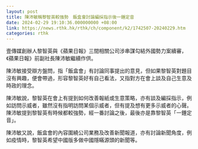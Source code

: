 ```yaml
---
layout: post
title: 陳沛敏稱黎智英較強勢　飯盒會討論編採指示後一錘定音
date: 2024-02-29 19:10:36.000000000 +08:00
link: https://news.rthk.hk/rthk/ch/component/k2/1742507-20240229.htm
categories: rthk
---
```


壹傳媒創辦人黎智英與《蘋果日報》三間相關公司涉串謀勾結外國勢力案續審，《蘋果日報》前副社長陳沛敏繼續作供。

陳沛敏接受辯方盤問，指「飯盒會」有討論同事提出的意見，但如果黎智英對題目沒有興趣，便會帶過，形容黎智英好有自己看法，又指對方在會上談及自己生意及時政的理念。

陳沛敏說，黎智英在會上有提到如何改善報紙或生意策略，亦有談及編採指示，例如訪問示威者，雖然沒有指明訪問某個示威者，但有提及想有更多示威者的心聲。陳沛敏提到黎智英有時候都較強勢，經一番討論之後，最後亦是靠黎智英「一錘定音」。

陳沛敏又說，飯盒會的內容圍繞公司業務及改善新聞報道，亦有討論新聞角度，例如疫情時，黎智英希望中國版多做中國隱瞞源頭的新聞等。
